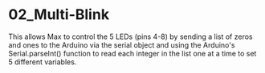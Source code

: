 # 02_Multi-Blink

This allows Max to control the 5 LEDs (pins 4-8) by sending a list of zeros and ones to the Arduino via the serial object and using the Arduino's Serial.parseInt() function to read each integer in the list one at a time to set 5 different variables.
